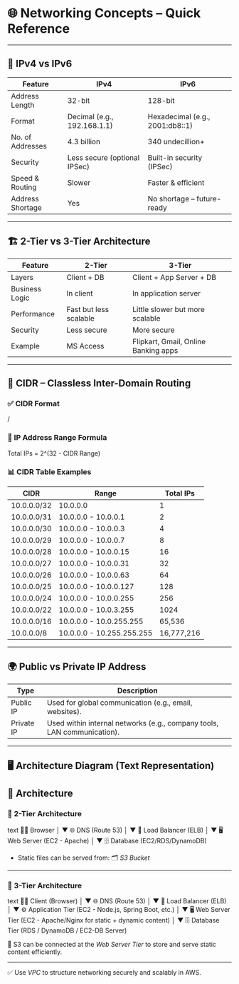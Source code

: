 # 🌐 Networking Concepts – Quick Reference

---

## 📌 IPv4 vs IPv6

| **Feature**         | **IPv4**                            | **IPv6**                              |
|---------------------|-------------------------------------|----------------------------------------|
| Address Length      | 32-bit                              | 128-bit                                |
| Format              | Decimal (e.g., 192.168.1.1)         | Hexadecimal (e.g., 2001:db8::1)        |
| No. of Addresses    | 4.3 billion                         | 340 undecillion+                       |
| Security            | Less secure (optional IPSec)        | Built-in security (IPSec)              |
| Speed & Routing     | Slower                              | Faster & efficient                     |
| Address Shortage    | Yes                                 | No shortage – future-ready             |

---

## 🏗️ 2-Tier vs 3-Tier Architecture

| **Feature**        | **2-Tier**                            | **3-Tier**                                        |
|--------------------|----------------------------------------|---------------------------------------------------|
| Layers             | Client + DB                            | Client + App Server + DB                          |
| Business Logic     | In client                              | In application server                             |
| Performance        | Fast but less scalable                 | Little slower but more scalable                   |
| Security           | Less secure                            | More secure                                       |
| Example            | MS Access                              | Flipkart, Gmail, Online Banking apps              |

---

## 🔁 CIDR – Classless Inter-Domain Routing

### ✅ CIDR Format

<Network Address>/<CIDR Notation>


### 🧠 IP Address Range Formula

Total IPs = 2^(32 - CIDR Range)

### 📊 CIDR Table Examples

| **CIDR**        | **Range**                     | **Total IPs** |
|------------------|-------------------------------|----------------|
| 10.0.0.0/32      | 10.0.0.0                       | 1              |
| 10.0.0.0/31      | 10.0.0.0 - 10.0.0.1            | 2              |
| 10.0.0.0/30      | 10.0.0.0 - 10.0.0.3            | 4              |
| 10.0.0.0/29      | 10.0.0.0 - 10.0.0.7            | 8              |
| 10.0.0.0/28      | 10.0.0.0 - 10.0.0.15           | 16             |
| 10.0.0.0/27      | 10.0.0.0 - 10.0.0.31           | 32             |
| 10.0.0.0/26      | 10.0.0.0 - 10.0.0.63           | 64             |
| 10.0.0.0/25      | 10.0.0.0 - 10.0.0.127          | 128            |
| 10.0.0.0/24      | 10.0.0.0 - 10.0.0.255          | 256            |
| 10.0.0.0/22      | 10.0.0.0 - 10.0.3.255          | 1024           |
| 10.0.0.0/16      | 10.0.0.0 - 10.0.255.255        | 65,536         |
| 10.0.0.0/8       | 10.0.0.0 - 10.255.255.255      | 16,777,216     |

---

## 🌍 Public vs Private IP Address

| **Type**         | **Description**                                                             |
|------------------|------------------------------------------------------------------------------|
| Public IP        | Used for global communication (e.g., email, websites).                      |
| Private IP       | Used within internal networks (e.g., company tools, LAN communication).      |

---

## 🖥️ Architecture Diagram (Text Representation)

## 🧱 Architecture

### 🧩 2-Tier Architecture

text
🧑‍💻 Browser
   │
   ▼
🌐 DNS (Route 53)
   │
   ▼
🧰 Load Balancer (ELB)
   │
   ▼
🖥 Web Server (EC2 - Apache)
   │
   ▼
🗄 Database (EC2/RDS/DynamoDB)


- Static files can be served from: 🗂 *S3 Bucket*

---

### 🧩 3-Tier Architecture

text
🧑‍💻 Client (Browser)
   │
   ▼
🌐 DNS (Route 53)
   │
   ▼
🧰 Load Balancer (ELB)
   │
   ▼
⚙ Application Tier (EC2 - Node.js, Spring Boot, etc.)
   │
   ▼
🖥 Web Server Tier (EC2 - Apache/Nginx for static + dynamic content)
   │
   ▼
🗄 Database Tier (RDS / DynamoDB / EC2-DB Server)


🎯 S3 can be connected at the *Web Server Tier* to store and serve static content efficiently.

---

✅ Use *VPC* to structure networking securely and scalably in AWS.


